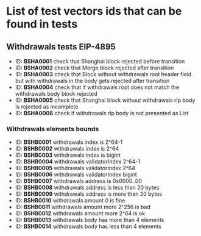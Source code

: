 # List of test vectors ids that can be found in tests
## Withdrawals tests EIP-4895

- ID: **BSHA0001** check that Shanghai block rejected before transition
- ID: **BSHA0002** check that Merge block rejected after transition
- ID: **BSHA0003** check that Block without withdrawals root header field but with withdrawals in the body gets rejected after transition
- ID: **BSHA0004** check that if withdrawals root does not match the withdrawals body block rejected
- ID: **BSHA0005** check that Shanghai block without withdrawals rlp body is rejected as incomplete
- ID: **BSHA0006** check if withdrawals rlp body is not presented as List

### Withdrawals elements bounds
- ID: **BSHB0001** withdrawals index is 2^64-1
- ID: **BSHB0002** withdrawals index is 2^64
- ID: **BSHB0003** withdrawals index is bigint
- ID: **BSHB0004** withdrawals validatorIndex 2^64-1
- ID: **BSHB0005** withdrawals validatorIndex 2^64
- ID: **BSHB0006** withdrawals validatorIndex bigint
- ID: **BSHB0007** withdrawals address is 0x0000..00
- ID: **BSHB0008** withdrawals address is less than 20 bytes
- ID: **BSHB0009** withdrawals address is more than 20 bytes
- ID: **BSHB0010** withdrawals amount 0 is fine
- ID: **BSHB0011** withdrawals amount more 2^256 is bad
- ID: **BSHB0012** withdrawals amount more 2^64 is ok
- ID: **BSHB0013** withdrawals body has more than 4 elements
- ID: **BSHB0014** withdrawals body has less than 4 elements
